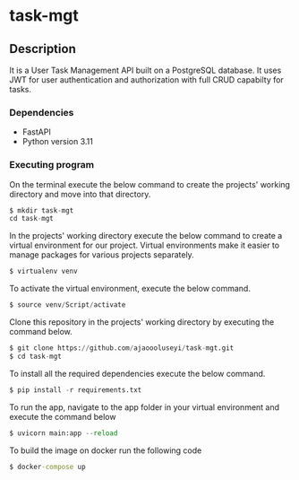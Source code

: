 # task-mgt

## Description
It is a User Task Management API built on a PostgreSQL database. It uses JWT for user authentication and authorization with full CRUD capabilty for tasks. 

### Dependencies
* FastAPI
* Python version 3.11 


### Executing program

On the terminal execute the below command to create the projects' working directory and move into that directory.

 
```python
$ mkdir task-mgt
cd task-mgt
```

In the projects' working directory execute the below command to create a virtual environment for our project. Virtual environments make it easier to manage packages for various projects separately.

 
```python
$ virtualenv venv
```

To activate the virtual environment, execute the below command.

```python
$ source venv/Script/activate
```
Clone this repository in the projects' working directory by executing the command below.

```python
$ git clone https://github.com/ajaoooluseyi/task-mgt.git
$ cd task-mgt
```

To install all the required dependencies execute the below command.

```python
$ pip install -r requirements.txt
```

To run the app, navigate to the app folder in your virtual environment and execute the command below
```python
$ uvicorn main:app --reload
```
To build the image on docker run the following code
```cmd
$ docker-compose up
```


